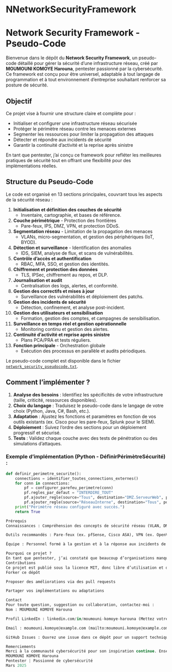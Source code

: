 # NNetworkSecurityFramework
 # Network Security Framework - Pseudo-Code

Bienvenue dans le dépôt du **Network Security Framework**, un pseudo-code détaillé pour gérer la sécurité d’une infrastructure réseau, créé par **MOUMOUNI KOMOYE Harouna**, pentester passionné par la cybersécurité. Ce framework est conçu pour être universel, adaptable à tout langage de programmation et à tout environnement d’entreprise souhaitant renforcer sa posture de sécurité.

## Objectif
Ce projet vise à fournir une structure claire et complète pour :
- Initialiser et configurer une infrastructure réseau sécurisée
- Protéger le périmètre réseau contre les menaces externes
- Segmenter les ressources pour limiter la propagation des attaques
- Détecter et répondre aux incidents de sécurité
- Garantir la continuité d’activité et la reprise après sinistre

En tant que pentester, j’ai conçu ce framework pour refléter les meilleures pratiques de sécurité tout en offrant une flexibilité pour des implémentations réelles.

## Structure du Pseudo-Code
Le code est organisé en 13 sections principales, couvrant tous les aspects de la sécurité réseau :
1. **Initialisation et définition des couches de sécurité**  
   - Inventaire, cartographie, et bases de référence.
2. **Couche périmétrique** - Protection des frontières  
   - Pare-feux, IPS, DMZ, VPN, et protection DDoS.
3. **Segmentation réseau** - Limitation de la propagation des menaces  
   - VLANs, micro-segmentation, et gestion des périphériques (IoT, BYOD).
4. **Détection et surveillance** - Identification des anomalies  
   - IDS, SIEM, analyse de flux, et scans de vulnérabilités.
5. **Contrôle d’accès et authentification**  
   - RBAC, MFA, SSO, et gestion des identités.
6. **Chiffrement et protection des données**  
   - TLS, IPSec, chiffrement au repos, et DLP.
7. **Journalisation et audit**  
   - Centralisation des logs, alertes, et conformité.
8. **Gestion des correctifs et mises à jour**  
   - Surveillance des vulnérabilités et déploiement des patchs.
9. **Gestion des incidents de sécurité**  
   - Détection, confinement, et analyse post-incident.
10. **Gestion des utilisateurs et sensibilisation**  
    - Formation, gestion des comptes, et campagnes de sensibilisation.
11. **Surveillance en temps réel et gestion opérationnelle**  
    - Monitoring continu et gestion des alertes.
12. **Continuité d’activité et reprise après sinistre**  
    - Plans PCA/PRA et tests réguliers.
13. **Fonction principale** - Orchestration globale  
    - Exécution des processus en parallèle et audits périodiques.

Le pseudo-code complet est disponible dans le fichier [`network_security_pseudocode.txt`](./network_security_pseudocode.txt).

## Comment l’implémenter ?
1. **Analyse des besoins** : Identifiez les spécificités de votre infrastructure (taille, criticité, ressources disponibles).
2. **Choix du langage** : Traduisez le pseudo-code dans le langage de votre choix (Python, Java, C#, Bash, etc.).
3. **Adaptation** : Ajustez les fonctions et paramètres en fonction de vos outils existants (ex. Cisco pour les pare-feux, Splunk pour le SIEM).
4. **Déploiement** : Suivez l’ordre des sections pour un déploiement progressif et sécurisé.
5. **Tests** : Validez chaque couche avec des tests de pénétration ou des simulations d’attaques.

### Exemple d’implémentation (Python - DéfinirPérimètreSécurité) :
```python
def definir_perimetre_securite():
    connections = identifier_toutes_connections_externes()
    for conn in connections:
        pf = configurer_parefeu_perimetre(conn)
        pf.regles_par_defaut = "INTERDIRE_TOUT"
        pf.ajouter_regle(source="Tous", destination="DMZ.ServeurWeb", port=443, action="AUTORISER")
        pf.ajouter_regle(source="RéseauInterne", destination="Tous", port=443, action="AUTORISER")
    print("Périmètre réseau configuré avec succès.")
    return True

Prérequis
Connaissances : Compréhension des concepts de sécurité réseau (VLAN, DMZ, IDS/IPS, Zero Trust, etc.).

Outils recommandés : Pare-feux (ex. pfSense, Cisco ASA), VPN (ex. OpenVPN), SIEM (ex. Splunk, ELK), scanners de vulnérabilités (ex. Nessus, OpenVAS).

Équipe : Personnel formé à la gestion et à la réponse aux incidents de sécurité.

Pourquoi ce projet ?
En tant que pentester, j’ai constaté que beaucoup d’organisations manquent d’un cadre structuré pour sécuriser leurs réseaux. Ce pseudo-code est ma contribution pour aider les entreprises à bâtir une défense robuste, tout en restant flexible et open-source.
Contributions
Ce projet est publié sous la licence MIT, donc libre d’utilisation et de modification. Vous êtes encouragés à :
Forker ce dépôt

Proposer des améliorations via des pull requests

Partager vos implémentations ou adaptations

Contact
Pour toute question, suggestion ou collaboration, contactez-moi :  
Nom : MOUMOUNI KOMOYE Harouna  

Profil LinkedIn : linkedin.com/in/moumouni-komoye-harouna (Mettez votre vrai lien LinkedIn ici)  

Email : moumouni.komoye@example.com (mailto:moumouni.komoye@example.com) (Remplacez par votre email)  

GitHub Issues : Ouvrez une issue dans ce dépôt pour un support technique.

Remerciements
Merci à la communauté cybersécurité pour son inspiration continue. Ensemble, construisons des réseaux plus sûrs !
MOUMOUNI KOMOYE Harouna
Pentester | Passionné de cybersécurité
Mars 2025

